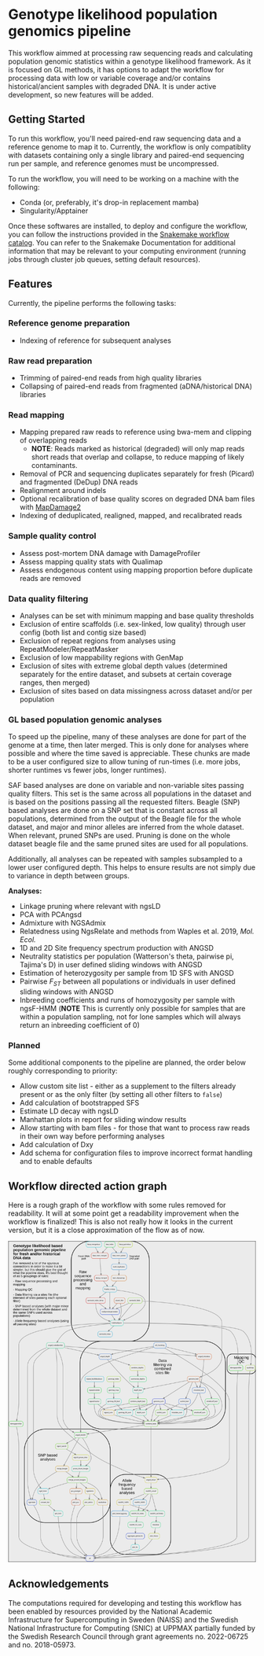 # Genotype likelihood population genomics pipeline

This workflow aimmed at processing raw sequencing reads and calculating population
genomic statistics within a genotype likelihood framework. As it is focused on GL
methods, it has options to adapt the workflow for processing data with low or variable
coverage and/or contains historical/ancient samples with degraded DNA. It is under
active development, so new features will be added.

## Getting Started

To run this workflow, you'll need paired-end raw sequencing data and a reference genome
to map it to. Currently, the workflow is only compatiblity with datasets containing only
a single library and paired-end sequencing run per sample, and reference genomes must be
uncompressed.

To run the workflow, you will need to be working on a machine with the following:

- Conda (or, preferably, it's drop-in replacement mamba)
- Singularity/Apptainer

Once these softwares are installed, to deploy and configure the workflow, you can follow
the instructions provided in the [Snakemake workflow catalog](https://snakemake.github.io/snakemake-workflow-catalog/?usage=zjnolen/angsd-snakemake-pipeline).
You can refer to the Snakemake Documentation for additional information that may be
relevant to your computing environment (running jobs through cluster job queues, setting
default resources).

## Features

Currently, the pipeline performs the following tasks:

### Reference genome preparation

- Indexing of reference for subsequent analyses

### Raw read preparation

- Trimming of paired-end reads from high quality libraries
- Collapsing of paired-end reads from fragmented (aDNA/historical DNA) libraries

### Read mapping

- Mapping prepared raw reads to reference using bwa-mem and clipping of overlapping
  reads
  - **NOTE**: Reads marked as historical (degraded) will only map reads short reads that
    overlap and collapse, to reduce mapping of likely contaminants.
- Removal of PCR and sequencing duplicates separately for fresh (Picard) and fragmented
  (DeDup) DNA reads
- Realignment around indels
- Optional recalibration of base quality scores on degraded DNA bam files with
  [MapDamage2](https://ginolhac.github.io/mapDamage/)
- Indexing of deduplicated, realigned, mapped, and recalibrated reads

### Sample quality control

- Assess post-mortem DNA damage with DamageProfiler
- Assess mapping quality stats with Qualimap
- Assess endogenous content using mapping proportion before duplicate reads are removed

### Data quality filtering

- Analyses can be set with minimum mapping and base quality thresholds
- Exclusion of entire scaffolds (i.e. sex-linked, low quality) through user config (both
  list and contig size based)
- Exclusion of repeat regions from analyses using RepeatModeler/RepeatMasker
- Exclusion of low mappability regions with GenMap
- Exclusion of sites with extreme global depth values (determined separately for the
  entire dataset, and subsets at certain coverage ranges, then merged)
- Exclusion of sites based on data missingness across dataset and/or per population

### GL based population genomic analyses

To speed up the pipeline, many of these analyses are done for part of the genome at a
time, then later merged. This is only done for analyses where possible and where the
time saved is appreciable. These chunks are made to be a user configured size to allow
tuning of run-times (i.e. more jobs, shorter runtimes vs fewer jobs, longer runtimes).

SAF based analyses are done on variable and non-variable sites passing quality filters.
This set is the same across all populations in the dataset and is based on the positions
passing all the requested filters. Beagle (SNP) based analyses are done on a SNP set
that is constant across all populations, determined from the output of the Beagle file
for the whole dataset, and major and minor alleles are inferred from the whole dataset.
When relevant, pruned SNPs are used. Pruning is done on the whole dataset beagle file
and the same pruned sites are used for all populations.

Additionally, all analyses can be repeated with samples subsampled to a lower user
configured depth. This helps to ensure results are not simply due to variance in depth
between groups.

**Analyses:**

- Linkage pruning where relevant with ngsLD
- PCA with PCAngsd
- Admixture with NGSAdmix
- Relatedness using NgsRelate and methods from Waples et al. 2019, *Mol. Ecol.*
- 1D and 2D Site frequency spectrum production with ANGSD
- Neutrality statistics per population (Watterson's theta, pairwise pi, Tajima's D) in
  user defined sliding windows with ANGSD
- Estimation of heterozygosity per sample from 1D SFS with ANGSD
- Pairwise $F_{ST}$ between all populations or individuals in user defined sliding
  windows with ANGSD
- Inbreeding coefficients and runs of homozygosity per sample with ngsF-HMM (**NOTE**
  This is currently only possible for samples that are within a population sampling,
  not for lone samples which will always return an inbreeding coefficient of 0)

### Planned

Some additional components to the pipeline are planned, the order below roughly
corresponding to priority:

- Allow custom site list - either as a supplement to the filters already present or as
  the only filter (by setting all other filters to `false`)
- Add calculation of bootstrapped SFS
- Estimate LD decay with ngsLD
- Manhattan plots in report for sliding window results
- Allow starting with bam files - for those that want to process raw reads in their own
  way before performing analyses
- Add calculation of Dxy
- Add schema for configuration files to improve incorrect format handling and to enable
  defaults

## Workflow directed action graph

Here is a rough graph of the workflow with some rules removed for readability.
It will at some point get a readability improvement when the workflow is
finalized! This is also not really how it looks in the current version, but
it is a close approximation of the flow as of now.

![A directed action graph (DAG) of the main workflow](dag.svg)

## Acknowledgements

The computations required for developing and testing this workflow has been enabled by
resources provided by the National Academic Infrastructure for Supercomputing in Sweden
(NAISS) and the Swedish National Infrastructure for Computing (SNIC) at UPPMAX partially
funded by the Swedish Research Council through grant agreements no. 2022-06725 and no.
2018-05973.
